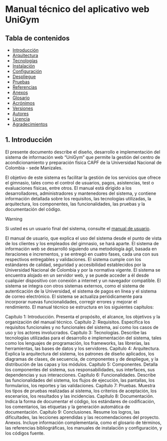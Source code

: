 # Manual técnico del aplicativo web UniGym

## Tabla de contenidos

- [Introducción](#1-introducción)
- [Arquitectura](#2-arquitectura)
- [Tecnologías](#3-tecnologías)
- [Instalación](#4-instalación)
- [Configuración](#5-configuración)
- [Despliegue](#6-despliegue)
- [Pruebas](#7-pruebas)
- [Referencias](#8-referencias)
- [Anexos](#9-anexos)
- [Glosario](#10-glosario)
- [Acrónimos](#11-acrónimos)
- [Versiones](#12-versiones)
- [Autores](#13-autores)
- [Licencia](#14-licencia)
- [Agradecimientos](#15-agradecimientos)

## 1. Introducción

El presente documento describe el diseño, desarrollo e implementación del sistema de información web 
“UniGym” que permite la gestión del centro de acondicionamiento y preparación física CAPF de la Universidad Nacional de Colombia - sede Manizales.

El objetivo de este sistema es facilitar la gestión de los servicios que ofrece el gimnasio, tales como el control de 
usuarios, pagos, asistencias, test o evaluaciones físicas, entre otros. El manual está dirigido a los desarrolladores, 
administradores y mantenedores del sistema, y contiene información detallada sobre los requisitos, las tecnologías 
utilizadas, la arquitectura, los componentes, las funcionalidades, las pruebas y la documentación del código. 

> [!WARNING]  
> Si usted es un usuario final del sistema, consulte el [manual de usuario](user.md).


El manual de usuario, que explica el uso del sistema desde el punto de vista de los clientes y los empleados del gimnasio, se hará aparte. El sistema de información web se desarrolló siguiendo una metodología ágil, basada en iteraciones e incrementos, y se entregó en cuatro fases, cada una con sus respectivos entregables y validaciones. El sistema cumple con los estándares de calidad, seguridad y accesibilidad establecidos por la Universidad Nacional de Colombia y por la normativa vigente. El sistema se encuentra alojado en un servidor web, y se puede acceder a él desde cualquier dispositivo con conexión a internet y un navegador compatible. El sistema se integra con otros sistemas externos, como el sistema de autenticación de la Universidad, el sistema de pagos en línea y el sistema de correo electrónico. El sistema se actualiza periódicamente para incorporar nuevas funcionalidades, corregir errores y mejorar el rendimiento. El manual técnico se estructura en los siguientes capítulos:

Capítulo 1: Introducción. Presenta el propósito, el alcance, los objetivos y la organización del manual técnico.
Capítulo 2: Requisitos. Especifica los requisitos funcionales y no funcionales del sistema, así como los casos de uso y los actores involucrados.
Capítulo 3: Tecnologías. Describe las tecnologías utilizadas para el desarrollo e implementación del sistema, tales como los lenguajes de programación, los frameworks, las librerías, las herramientas, las bases de datos y los servidores.
Capítulo 4: Arquitectura. Explica la arquitectura del sistema, los patrones de diseño aplicados, los diagramas de clases, de secuencia, de componentes y de despliegue, y la distribución de las capas y los módulos.
Capítulo 5: Componentes. Detalla los componentes del sistema, sus responsabilidades, sus interfaces, sus dependencias y sus interacciones.
Capítulo 6: Funcionalidades. Describe las funcionalidades del sistema, los flujos de ejecución, las pantallas, los formularios, los reportes y las validaciones.
Capítulo 7: Pruebas. Muestra los tipos de pruebas realizadas al sistema, los criterios de aceptación, los escenarios, los resultados y las incidencias.
Capítulo 8: Documentación. Indica la forma de documentar el código, los estándares de codificación, los comentarios, las etiquetas y la generación automática de documentación.
Capítulo 9: Conclusiones. Resume los logros, las dificultades, las lecciones aprendidas y las recomendaciones del proyecto.
Anexos. Incluye información complementaria, como el glosario de términos, las referencias bibliográficas, los manuales de instalación y configuración, y los códigos fuente.

